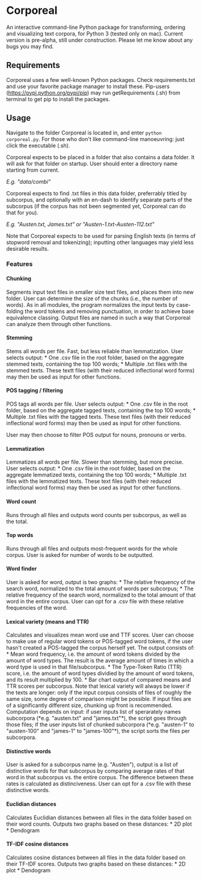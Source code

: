 Corporeal
========================

An interactive command-line Python package for transforming, ordering and visualizing text corpora, for Python 3 (tested only on mac). Current version is pre-alpha, still under construction. Please let me know about any bugs you may find.


<h2> Requirements </h2>

Corporeal uses a few well-known Python packages. Check requirements.txt and use your favorite package manager to install these. Pip-users (https://pypi.python.org/pypi/pip) may run getRequirements (.sh) from terminal to get pip to install the packages.


<h2> Usage </h2>
 
Navigate to the folder Corporeal is located in, and enter `python corporeal.py`. For those who don't like command-line manoeuvring: just click the executable (.sh). 

Corporeal expects to be placed in a folder that also contains a data folder. It will ask for that folder on startup. User should enter a directory name starting from current.

*E.g. "data/combi"*

Corporeal expects to find .txt files in this data folder, preferrably titled by subcorpus, and optionally with an en-dash to identify separate parts of the subcorpus (if the corpus has not been segmented yet, Corporeal can do that for you).

*E.g. "Austen.txt, James.txt" or "Austen-1.txt-Austen-112.txt"*

Note that Corporeal expects to be used for parsing English texts (in terms of  stopword removal and tokenizing); inputting other languages may yield less desirable results.


<h3> Features </h3>

<h4>Chunking</h4>
Segments input text files in smaller size text files, and places them into new folder. User can determine the size of the chunks (i.e., the number of words). As in all modules, the program normalizes the input texts by case-folding the word tokens and removing punctuation, in order to achieve base equivalence classing. Output files are named in such a way that Corporeal can analyze them through other functions.

<h4>Stemming</h4>
Stems all words per file. Fast, but less reliable than lemmatization. User selects output: 
* One .csv file in the root folder, based on the aggregate stemmed texts, containing the top 100 words; 
* Multiple .txt files with the stemmed texts. These textt files (with their reduced inflectional word forms) may then be used as input for other functions. 

<h4>POS tagging / filtering</h4>
POS tags all words per file. User selects output:
* One .csv file in the root folder, based on the aggregate tagged texts, containing the top 100 words; 
* Multiple .txt files with the tagged texts. These text files (with their reduced inflectional word forms) may then be used as input for other functions. 

User may then choose to filter POS output for nouns, pronouns or verbs.

<h4>Lemmatization</h4>
Lemmatizes all words per file. Slower than stemming, but more precise. User selects output:
* One .csv file in the root folder, based on the aggregate lemmatized texts, containing the top 100 words; 
* Multiple .txt files with the lemmatized texts. These text files (with their reduced inflectional word forms) may then be used as input for other functions. 

<h4>Word count</h4>
Runs through all files and outputs word counts per subcorpus, as well as the total.

<h4>Top words</h4>
Runs through all files and outputs most-frequent words for the whole corpus. User is asked for number of words to be outputted.

<h4>Word finder</h4>
User is asked for word, output is two graphs:
* The relative frequency of the search word, normalized to the total amount of words per subcorpus;
* The relative frequency of the search word, normalized to the total amount of that word in the entire corpus.
User can opt for a .csv file with these relative frequencies of the word. 

<h4>Lexical variety (means and TTR)</h4>
Calculates and visualizes mean word use and TTF scores. User can choose to make use of regular word tokens or POS-tagged word tokens, if the user hasn't created a POS-tagged the corpus herself yet. The output consists of:
* Mean word frequency, i.e. the amount of word tokens divided by the amount of word types. The result is the average amount of times in which a word type is used in that file/subcorpus.
* The Type-Token Ratio (TTR) score, i.e. the amount of word types dividied by the amount of word tokens, and its result multiplied by 100.
* Bar chart output of compared means and TTR scores per subcorpus. 
Note that lexical variety will always be lower if the texts are longer: only if the input corpus consists of files of roughly the same size, some degree of comparison might be possible. If input files are of a significantly different size, chunking up front is recommended.
Computation depends on input: if user inputs list of sperarately names subcorpora (*e.g. "austen.txt" and "james.txt"*), the script goes through those files; if the user inputs list of chunked subcorpora (*e.g. "austen-1" to "austen-100" and "james-1" to "james-100"*), the script sorts the files per subcorpora.

<h4>Distinctive words</h4>
User is asked for a subcorpus name (e.g. "Austen"), output is a list of distinctive words for that subcorpus by comparing average rates of that word in that subcorpus vs. the entire corpus. The difference between these rates is calculated as distinciveness. User can opt for a .csv file with these distinctive words. 

<h4>Euclidian distances</h4>
Calculates Euclidian distances between all files in the data folder based on their word counts. Outputs two graphs based on these distances:
* 2D plot
* Dendogram

<h4>TF-IDF cosine distances</h4>
Calculates cosine distances between all files in the data folder based on their TF-IDF scores. Outputs two graphs based on these distances:
* 2D plot
* Dendogram

